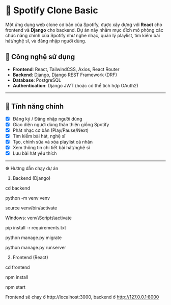 # 🎵 Spotify Clone Basic

Một ứng dụng web clone cơ bản của Spotify, được xây dựng với **React** cho frontend và **Django** cho backend. Dự án này nhằm mục đích mô phỏng các chức năng chính của Spotify như nghe nhạc, quản lý playlist, tìm kiếm bài hát/nghệ sĩ, và đăng nhập người dùng.

## 🔧 Công nghệ sử dụng

- **Frontend**: React, TailwindCSS, Axios, React Router
- **Backend**: Django, Django REST Framework (DRF)
- **Database**: PostgreSQL 
- **Authentication**: Django JWT (hoặc có thể tích hợp OAuth2)

---

## 🚀 Tính năng chính

- [x] Đăng ký / Đăng nhập người dùng
- [x] Giao diện người dùng thân thiện giống Spotify
- [x] Phát nhạc cơ bản (Play/Pause/Next)
- [x] Tìm kiếm bài hát, nghệ sĩ
- [x] Tạo, chỉnh sửa và xóa playlist cá nhân
- [x] Xem thông tin chi tiết bài hát/nghệ sĩ
- [x] Lưu bài hát yêu thích

---
⚙️ Hướng dẫn chạy dự án
1. Backend (Django)

  cd backend
  
  python -m venv venv
  
  source venv/bin/activate  
  
  Windows: venv\Scripts\activate
  
  pip install -r requirements.txt
  
  python manage.py migrate
  
  python manage.py runserver
  
2. Frontend (React)

  cd frontend

  npm install
  
  npm start

Frontend sẽ chạy ở http://localhost:3000, backend ở http://127.0.0.1:8000
